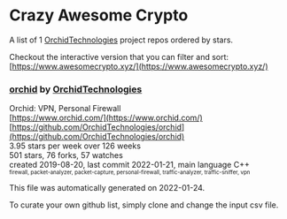 # Crazy Awesome Crypto
A list of 1 [OrchidTechnologies](https://github.com/OrchidTechnologies) project repos ordered by stars.  

Checkout the interactive version that you can filter and sort: 
[https://www.awesomecrypto.xyz/](https://www.awesomecrypto.xyz/)  


### [orchid](https://github.com/OrchidTechnologies/orchid) by [OrchidTechnologies](https://github.com/OrchidTechnologies)  
Orchid: VPN, Personal Firewall  
[https://www.orchid.com/](https://www.orchid.com/)  
[https://github.com/OrchidTechnologies/orchid](https://github.com/OrchidTechnologies/orchid)  
3.95 stars per week over 126 weeks  
501 stars, 76 forks, 57 watches  
created 2019-08-20, last commit 2022-01-21, main language C++  
<sub><sup>firewall, packet-analyzer, packet-capture, personal-firewall, traffic-analyzer, traffic-sniffer, vpn</sup></sub>


This file was automatically generated on 2022-01-24.  

To curate your own github list, simply clone and change the input csv file.  